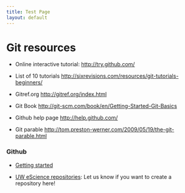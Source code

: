 ```yaml
---
title: Test Page
layout: default
---
```


# Git resources

 - Online interactive tutorial: <http://try.github.com/>

 - List of 10 tutorials <http://sixrevisions.com/resources/git-tutorials-beginners/>

 - Gitref.org <http://gitref.org/index.html>

 - Git Book <http://git-scm.com/book/en/Getting-Started-Git-Basics>

 - Github help page <http://help.github.com/>

 - Git parable <http://tom.preston-werner.com/2009/05/19/the-git-parable.html>

### Github 

 - [Getting started](https://help.github.com/articles/set-up-git)

 - [UW eScience repositories](https://github.com/uwescience/): Let us know
   if you want to create a repository here!

